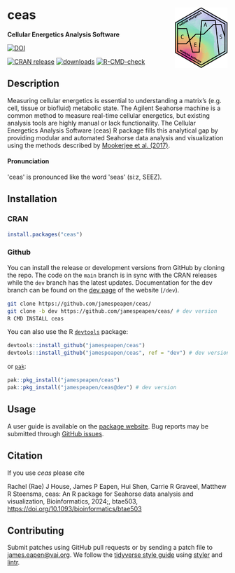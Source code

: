 # ceas <a href="https://jamespeapen.github.io/ceas/"><img src="man/figures/logo.png" align="right" height="138" style="float:right; height:138px;"/></a>

**Cellular Energetics Analysis Software**

[![DOI](https://img.shields.io/badge/DOI-10.1093%2Fbioinformatics%2Fbtae503-blue)](https://doi.org/10.1093/bioinformatics/btae503)

<!-- badges: start -->
[![CRAN release](https://www.r-pkg.org/badges/version-ago/ceas)](https://cran.r-project.org/package=ceas)
[![downloads](https://cranlogs.r-pkg.org/badges/grand-total/ceas)](https://cran.r-project.org/package=ceas)
[![R-CMD-check](https://github.com/jamespeapen/ceas/actions/workflows/R-CMD-check.yaml/badge.svg)](https://github.com/jamespeapen/ceas/actions/workflows/R-CMD-check.yaml)
<!-- badges: end -->

## Description

Measuring cellular energetics is essential to understanding a matrix’s (e.g.
cell, tissue or biofluid) metabolic state. The Agilent Seahorse machine is a
common method to measure real-time cellular energetics, but existing analysis
tools are highly manual or lack functionality. The Cellular Energetics Analysis
Software (ceas) R package fills this analytical gap by providing modular and
automated Seahorse data analysis and visualization using the methods described
by [Mookerjee et al. (2017)](https://doi.org/10.1074/jbc.m116.774471).

#### Pronunciation

'ceas' is pronounced like the word 'seas' (siːz, SEEZ).

## Installation

### CRAN

```r
install.packages("ceas")
```

### Github

You can install the release or development versions from GitHub by cloning the
repo. The code on the `main` branch is in sync with the CRAN releases while the
`dev` branch has the latest updates. Documentation for the dev branch can be
found on the [dev page](https://jamespeapen.github.io/ceas/dev/) of the website
(`/dev`).


```bash
git clone https://github.com/jamespeapen/ceas/
git clone -b dev https://github.com/jamespeapen/ceas/ # dev version
R CMD INSTALL ceas
```

You can also use the R [`devtools`](https://devtools.r-lib.org/) package:

```r
devtools::install_github("jamespeapen/ceas")
devtools::install_github("jamespeapen/ceas", ref = "dev") # dev version
```

or [`pak`](https://pak.r-lib.org/):

```r
pak::pkg_install("jamespeapen/ceas")
pak::pkg_install("jamespeapen/ceas@dev") # dev version
```

## Usage

A user guide is available on the [package website](https://jamespeapen.github.io/ceas/).
Bug reports may be submitted through [GitHub issues](https://github.com/jamespeapen/ceas/issues).

## Citation

If you use *ceas* please cite

Rachel (Rae) J House, James P Eapen, Hui Shen, Carrie R Graveel, Matthew R
Steensma, ceas: An R package for Seahorse data analysis and visualization,
Bioinformatics, 2024;, btae503, https://doi.org/10.1093/bioinformatics/btae503

## Contributing

Submit patches using GitHub pull requests or by sending a patch file to
<james.eapen@vai.org>. We follow the [tidyverse style guide](https://style.tidyverse.org/)
using [styler](https://styler.r-lib.org/) and [lintr](https://github.com/r-lib/lintr).

